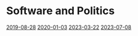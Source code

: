# Software and Politics

[2019-08-28](https://akkartik.name/archives/foc/linking-together/1567003312.002200.html)
[2020-01-03](https://akkartik.name/archives/foc/linking-together/1578046428.021300.html)
[2023-03-22](https://akkartik.name/archives/foc/linking-together/1679505419.908469.html)
[2023-07-08](https://akkartik.name/archives/foc/linking-together/1688836936.883689.html)
